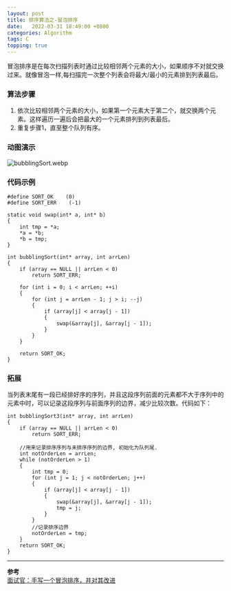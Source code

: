 ```yaml
---
layout: post
title: 排序算法之-冒泡排序 
date:   2022-03-31 18:49:00 +0800
categories: Algorithm
tags: C
topping: true
---
```




冒泡排序是在每次扫描列表时通过比较相邻两个元素的大小，如果顺序不对就交换过来。就像冒泡一样,每扫描完一次整个列表会将最大/最小的元素排到列表最后。  

### 算法步骤

1. 依次比较相邻两个元素的大小，如果第一个元素大于第二个，就交换两个元素。这样遍历一遍后会把最大的一个元素排列到列表最后。  
2. 重复步骤1，直至整个队列有序。  

### 动图演示

![bubblingSort.webp]({{site.baseurl}}/styles/images/algorithm/bubblingSort.webp)  

### 代码示例

```
#define SORT_OK    (0)
#define SORT_ERR    (-1)

static void swap(int* a, int* b)
{
    int tmp = *a;
    *a = *b;
    *b = tmp;
}

int bubblingSort(int* array, int arrLen)
{
    if (array == NULL || arrLen < 0)
        return SORT_ERR;

    for (int i = 0; i < arrLen; ++i)
    {
        for (int j = arrLen - 1; j > i; --j)
        {
            if (array[j] < array[j - 1])
            {
                swap(&array[j], &array[j - 1]);
            }
        }
    }

    return SORT_OK;
}

```

### 拓展

当列表末尾有一段已经排好序的序列，并且这段序列前面的元素都不大于序列中的元素中时，可以记录这段序列与前面序列的边界，减少比较次数。代码如下：  


```
int bubblingSort3(int* array, int arrLen)
{
    if (array == NULL || arrLen < 0)
        return SORT_ERR;
    
    //用来记录排序序列与未排序序列的边界, 初始化为队列尾.    
    int notOrderLen = arrLen;
    while (notOrderLen > 1)
    {
        int tmp = 0;
        for (int j = 1; j < notOrderLen; j++)
        {
            if (array[j] < array[j - 1])
            {
                swap(&array[j], &array[j - 1]);
                tmp = j;
            }
        }
        //记录排序边界
        notOrderLen = tmp;
    }
    return SORT_OK;
}
```

---
**参考**  
[面试官：手写一个冒泡排序，并对其改进](https://baijiahao.baidu.com/s?id=1643890238963997356&wfr=spider&for=pc)
  
